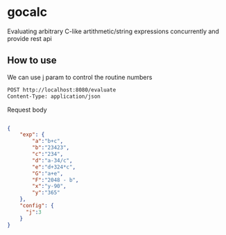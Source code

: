 # gocalc 

Evaluating arbitrary C-like artithmetic/string expressions concurrently and provide rest api



## How to use
We can use j param to control the routine numbers
 
```bash
POST http://localhost:8080/evaluate
Content-Type: application/json
```

Request body

```json

{
    "exp": {
        "a":"b+c",
        "b":"23423",
        "c":"234",
        "d":"a-34/c",
        "e":"d+324*c",
        "G":"a+e",
        "F":"2048 - b",
        "x":"y-90",
        "y":"365"
    },
    "config": {
      "j":3
    }
}
```